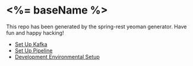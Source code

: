 # <%= baseName %>

This repo has been generated by the spring-rest yeoman generator. Have fun and happy hacking!

* [Set Up Kafka](docs/kafka_setup.md)
* [Set Up Pipeline](docs/pipeline_setup.md)
* [Development Environmental Setup](docs/dev_env_setup.md)